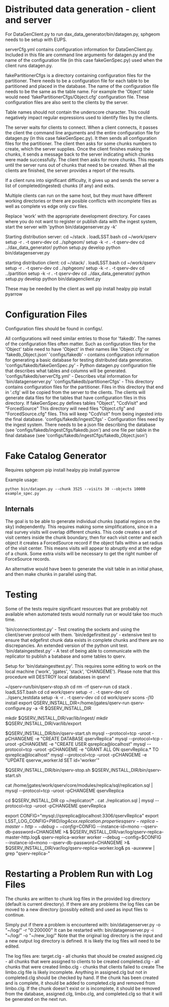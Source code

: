 Distributed data generation - client and server
===============================================

For DataGenClient.py to run dax_data_generator/bin/datagen.py, sphgeom needs
to be setup with EUPS.

serverCfg.yml contains configuration information for DataGenClient.py. Included
in this file are command line arguments for datagen.py and the name of the
configuration file (in this case fakeGenSpec.py) used when the client runs
datagen.py.

fakePartitionerCfgs is a directory containing configuration files for the
partitioner. There needs to be a configuration file for each table to be
partitioned and placed in the database. The name of the configuration
file needs to be the same as the table name. For example the
'Object' table would need 'fakePartitionerCfgs/Object.cfg' configuration
file. These configuration files are also sent to the clients by the server.

Table names should not contain the underscore character. This could negatively
impact regular expressions used to identify files by the clients.

The server waits for clients to connect. When a client connects, it passes the
client the command line arguments and the entire configuration file for
datagen.py (in this case fakeGenSpec.py). It then sends all configuration
files for the partitioner. The client then asks for some chunks numbers to
create, which the server supplies. Once the client finishes making the
chunks, it sends a message back to the server indicating which chunks were
made successfully. The client then asks for more chunks. This repeats until
the server runs out of chunks that need to be created.
When all the clients are finished, the server provides a report of the results.

If a client runs into significant difficulty, it gives up and sends the
server a list of completed(ingested) chunks (if any) and exits.

Multiple clients can run on the same host, but they must have different
working directories or there are posible conflicts with incomplete
files as well as complete vs edge only csv files.

Replace 'work' with the appropriate development directory.
For cases where you do not want to register or publish data with
the ingest system, start the server with 'python bin/datagenserver.py -k'

Starting distribution server:
  cd ~/stack
  . loadLSST.bash
  cd ~/work/qserv
  setup -r . -t qserv-dev
  cd ../sphgeom/
  setup -k -r . -t qserv-dev
  cd ../dax_data_generator/
  python setup.py develop
  python bin/datagenserver.py

starting distribution client:
  cd ~/stack/
  . loadLSST.bash
  cd ~/work/qserv
  setup -r . -t qserv-dev
  cd ../sphgeom/
  setup -k -r . -t qserv-dev
  cd ../partition
  setup -k -r . -t qserv-dev
  cd ../dax_data_generator/
  python setup.py develop
  python bin/datagenclient.py


These may be needed by the client as well
pip install healpy
pip install pyarrow



Configuration Files
===================
Configuration files should be found in configs/.

All configurations will need similar entries to those for 'fakedb'.
The names of the configuration files often matter. Such as configuration
files for the 'Object' table need to have 'Object' in their names like
'Object.cfg' or 'fakedb_Object.json'
'configs/fakedb' - contains configuration information for generating
    a basic database for testing distributed data generation.
'configs/fakedb/fakeGenSpec.py' - Python datagen.py configuration file
    that describes what tables and columns will be generated.
'configs/fakedb/serverCfg.yml' - Describes vital information for
    'bin/datagenserver.py'
'configs/fakedb/partitionerCfgs' - This directory contains configuration
    files for the partitioner. Files in this directory that end in '.cfg'
    will be copied from the server to the clients. The clients will
    generate data files for the tables that have configuration files in this
    directory.
    If fakeGenSpec.py defines tables "Object", "CcdVisit" and "ForcedSource"
    This directory will need  files "Object.cfg" and "ForcedSource.cfg"
    files. This will keep "CcdVisit" from being ingested into the
    final database.
'configs/fakedb/ingestCfgs' - Configuration files need by the ingest system.
    There needs to be a json file describing the database (see
    'configs/fakedb/ingestCfgs/fakedb.json') and one file per table in the
    final database (see 'configs/fakedb/ingestCfgs/fakedb_Object.json')



Fake Catalog Generator
======================


Requires sphgeom
pip install healpy
pip install pyarrow

Example usage:
```
python bin/datagen.py --chunk 3525 --visits 30 --objects 10000 example_spec.py
```


Internals
---------

The goal is to be able to generate individual chunks (spatial regions on the sky) independently.
This requires making some simplifications, since in a real survey visits will overlap different
chunks. This code creates a set of visit centers inside the chunk boundary, then for each visit
center and each object it creates a ForcedSource record if the object falls within a set radius of
the visit center. This means visits will appear to abruptly end at the edge of a chunk. Some
extra visits will be necessary to get the right number of ForceSource records.

An alternative would have been to generate the visit table in an initial phase, and then make chunks
in parallel using that.



Testing
=======
Some of the tests require significant resources that are probably not available
when automated tests would normally run or would take too much time.

'bin/connectiontest.py' - Test creating the sockets and using the client/server
    protocol with them.
'bin/edgefirsttest.py' - extensive test to ensure that edgefirst chunk data
    exists in complete chunks and there are no discrepancies. An extended
    version of the python unit test.
'bin/dataingesttest.py' - A test of being able to communicate with the
    replicator to publish a batabase and some tables to qserv.

Setup for 'bin/dataingesttest.py'. This requires some editing to work on the
local machine ('work', 'jgates', 'stack', 'CHANGEME'). Please note that
this procedure will DESTROY local databases in qserv!

~/qserv-run/bin/qserv-stop.sh
cd
rm -rf qserv-run
cd stack
. loadLSST.bash
cd
cd work/qserv
setup -r . -t qserv-dev
cd ../qserv_testdata
setup -k -r . -t qserv-dev
cd
cd work/qserv
scons -j10 install
export QSERV_INSTALL_DIR=/home/jgates/qserv-run
qserv-configure.py -a -R $QSERV_INSTALL_DIR

mkdir $QSERV_INSTALL_DIR/var/lib/ingest/
mkdir $QSERV_INSTALL_DIR/var/lib/export

$QSERV_INSTALL_DIR/bin/qserv-start.sh
mysql --protocol=tcp -uroot -pCHANGEME -e "CREATE DATABASE qservReplica"
mysql --protocol=tcp -uroot -pCHANGEME -e "CREATE USER qsreplica@localhost"
mysql --protocol=tcp -uroot -pCHANGEME -e "GRANT ALL ON qservReplica.* TO  qsreplica@localhost"
mysql --protocol=tcp -uroot -pCHANGEME -e "UPDATE qservw_worker.Id SET id='worker'"

$QSERV_INSTALL_DIR/bin/qserv-stop.sh
$QSERV_INSTALL_DIR/bin/qserv-start.sh

cat /home/jgates/work/qserv/core/modules/replica/sql/replication.sql | mysql --protocol=tcp -uroot -pCHANGEME qservReplica

cd $QSERV_INSTALL_DIR
cp ~/replicator/* .
cat ./replication.sql | mysql --protocol=tcp -uroot -pCHANGEME qservReplica

export CONFIG="mysql://qsreplica@localhost:3306/qservReplica"
export LSST_LOG_CONFIG=$PWD/log4cxx.replication.properties
qserv-replica-master-http --debug --config=$CONFIG --instance-id=mono --qserv-db-password=CHANGEME >& $QSERV_INSTALL_DIR/var/log/qserv-replica-master-http.log&
qserv-replica-worker worker --debug --config=$CONFIG --instance-id=mono --qserv-db-password=CHANGEME >& $QSERV_INSTALL_DIR/var/log/qserv-replica-worker.log&
ps -auxwww | grep "qserv-replica-"


Restarting a Problem Run with Log Files
=======================================
The chunks are written to chunk log files in the provided log directory
(default is current directory).
If there are any problems the log files can be moved to a new
directory (possibly edited) and used as input files to continue.

Simply put if there a problem is encountered with:
  bin/datagenserver.py -o "~/log/" -r "0:200000"
It can be restarted with:
  bin/datagenserver.py -i "~/log/" -o "~/new_log/"
Note that the original log directory is the input and a new output log
directory is defined. It is likely the log files will need to be
edited.

The log files are:
    target.clg - all chunks that should be created
    assigned.clg - all chunks that were assigned to clients to be created
    completed.clg - all chunks that were created
    limbo.clg - chunks that clients failed to create
The limbo.clg file is likely incomplete. Anything in assigned.clg but not in
completed.clg should be checked by hand. If the chunk has been created and is
complete, it should be added to completed.clg and removed from limbo.clg.
If the chunk doesn't exist or is incomplete, it should be removed from the
database, assigned.clg, limbo.clg, and completed.clg so that it will be
generated on the next run.